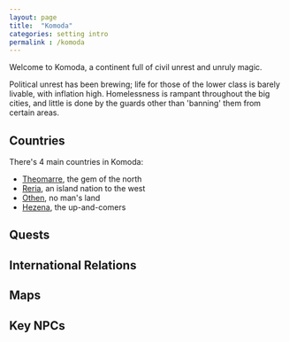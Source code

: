 ```yaml
---
layout: page
title:  "Komoda"
categories: setting intro
permalink : /komoda
---
```

Welcome to Komoda, a continent full of civil unrest and unruly magic.

Political unrest has been brewing; life for those of the lower class is barely livable, with inflation high. Homelessness is rampant throughout the big cities, and little is done by the guards other than 'banning' them from certain areas.

## Countries

There's 4 main countries in Komoda:
 - [Theomarre][theomarre], the gem of the north
 - [Reria][reria], an island nation to the west
 - [Othen][othen], no man's land
 - [Hezena][hezena], the up-and-comers

## Quests

## International Relations

## Maps

## Key NPCs

[theomarre]: https://komoda5e.com/countries/theomarre
[reria]:   https://komoda5e.com/countries/reria
[othen]: https://komoda5e.com/countries/othen
[hezena]: https://komoda5e.com/countries/hezena
